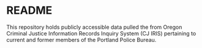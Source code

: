 # README

This repository holds publicly accessible data pulled the from Oregon Criminal Justice Information Records Inquiry System (CJ IRIS) pertaining to current and former members of the Portland Police Bureau.
